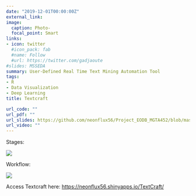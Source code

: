 ```yaml
---
date: "2019-12-01T00:00:00Z"
external_link:
image:
  caption: Photo-
  focal_point: Smart
links:
- icon: twitter
  #icon_pack: fab
  #name: Follow
  #url: https://twitter.com/gadjaoute
#slides: MSSEDA
summary: User-Defined Real Time Text Mining Automation Tool 
tags:
- R
- Data Visualization
- Deep Learning
title: Textcraft

url_code: ""
url_pdf: ""
url_slides: https://github.com/neonflux56/Project_EODB_MGTA452/blob/master/EODB.pptx
url_video: ""
---
```


Stages:

![](/project/interface/stages.PNG)

Workflow:

![](/project/interface/workflow.PNG)

Access Textcraft here: https://neonflux56.shinyapps.io/TextCraft/
